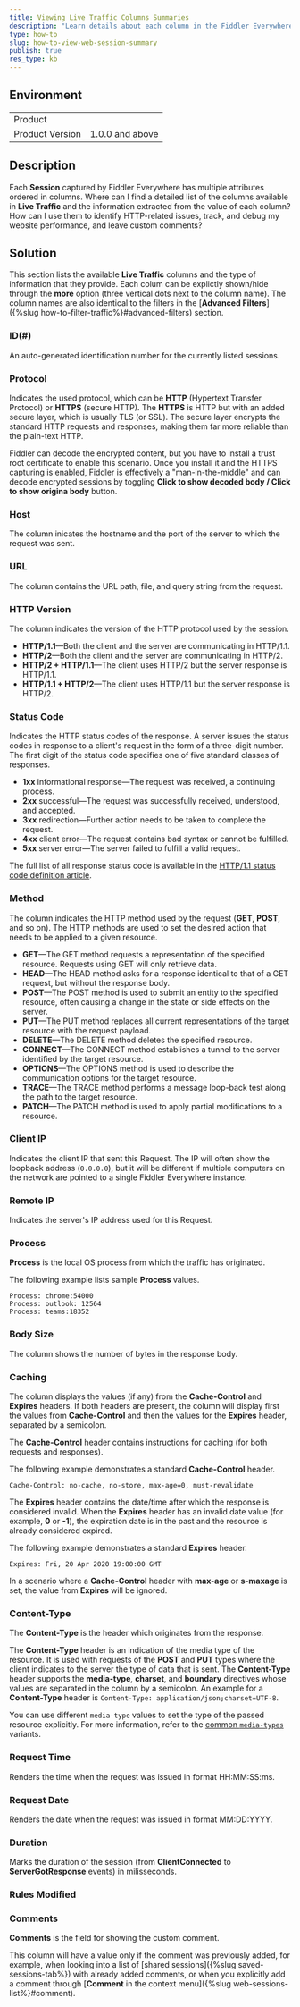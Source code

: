 ```yaml
---
title: Viewing Live Traffic Columns Summaries
description: "Learn details about each column in the Fiddler Everywhere's Live Traffic list."
type: how-to
slug: how-to-view-web-session-summary
publish: true
res_type: kb
---
```


## Environment

|   |   |
|---|---|
| Product   |
| Product Version | 1.0.0 and above  |

## Description

Each __Session__ captured by Fiddler Everywhere has multiple attributes ordered in columns. Where can I find a detailed list of the columns available in **Live Traffic** and the information extracted from the value of each column? How can I use them to identify HTTP-related issues, track, and debug my website performance, and leave custom comments?

## Solution

This section lists the available **Live Traffic** columns and the type of information that they provide. Each colum can be explictly shown/hide through the **more** option (three vertical dots next to the column name). The column names are also identical to the filters in the [**Advanced Filters**]({%slug how-to-filter-traffic%}#advanced-filters) section.


### ID(#)

An auto-generated identification number for the currently listed sessions.

### Protocol

Indicates the used protocol, which can be __HTTP__ (Hypertext Transfer Protocol) or __HTTPS__ (secure HTTP). The __HTTPS__ is HTTP but with an added secure layer, which is usually TLS (or SSL). The secure layer encrypts the standard HTTP requests and responses, making them far more reliable than the plain-text HTTP.

Fiddler can decode the encrypted content, but you have to install a trust root certificate to enable this scenario. Once you install it and the HTTPS capturing is enabled, Fiddler is effectively a "man-in-the-middle" and can decode encrypted sessions by toggling  **Click to show decoded body / Click to show origina body** button.

### Host

The column inicates the hostname and the port of the server to which the request was sent.

### URL

The column contains the URL path, file, and query string from the request.

### HTTP Version

The column indicates the version of the HTTP protocol used by the session. 

- __HTTP/1.1__&mdash;Both the client and the server are communicating in HTTP/1.1.
- __HTTP/2__&mdash;Both the client and the server are communicating in HTTP/2. 
- __HTTP/2 + HTTP/1.1__&mdash;The client uses HTTP/2 but the server response is HTTP/1.1.
- __HTTP/1.1 + HTTP/2__&mdash;The client uses HTTP/1.1 but the server response is HTTP/2.

### Status Code

Indicates the HTTP status codes of the response. A server issues the status codes in response to a client's request in the form of a three-digit number. The first digit of the status code specifies one of five standard classes of responses.

- __1xx__ informational response&mdash;The request was received, a continuing process.
- __2xx__ successful&mdash;The request was successfully received, understood, and accepted.
- __3xx__ redirection&mdash;Further action needs to be taken to complete the request.
- __4xx__ client error&mdash;The request contains bad syntax or cannot be fulfilled.
- __5xx__ server error&mdash;The server failed to fulfill a valid request.

The full list of all response status code is available in the [HTTP/1.1 status code definition article](https://www.w3.org/Protocols/rfc2616/rfc2616-sec10.html).

### Method

The column indicates the HTTP method used by the request (__GET__, __POST__, and so on). The HTTP methods are used to set the desired action that needs to be applied to a given resource.

- __GET__&mdash;The GET method requests a representation of the specified resource. Requests using GET will only retrieve data.
- __HEAD__&mdash;The HEAD method asks for a response identical to that of a GET request, but without the response body.
- __POST__&mdash;The POST method is used to submit an entity to the specified resource, often causing a change in the state or side effects on the server.
- __PUT__&mdash;The PUT method replaces all current representations of the target resource with the request payload.
- __DELETE__&mdash;The DELETE method deletes the specified resource.
- __CONNECT__&mdash;The CONNECT method establishes a tunnel to the server identified by the target resource.
- __OPTIONS__&mdash;The OPTIONS method is used to describe the communication options for the target resource.
- __TRACE__&mdash;The TRACE method performs a message loop-back test along the path to the target resource.
- __PATCH__&mdash;The PATCH method is used to apply partial modifications to a resource.


### Client IP

Indicates the client IP that sent this Request. The IP will often show the loopback address (`0.0.0.0`), but it will be different if multiple computers on the network are pointed to a single Fiddler Everywhere instance.


### Remote IP

Indicates the server's IP address used for this Request.

### Process

__Process__ is the local OS process from which the traffic has originated.

The following example lists sample __Process__ values.

```
Process: chrome:54000
Process: outlook: 12564
Process: teams:18352
```


### Body Size

The column shows the number of bytes in the response body.

### Caching

The column displays the values (if any) from the __Cache-Control__ and __Expires__ headers. If both headers are present, the column will display first the values from __Cache-Control__ and then the values for the __Expires__ header, separated by a semicolon.

The __Cache-Control__ header contains instructions for caching (for both requests and responses).

The following example demonstrates a standard __Cache-Control__ header.

```
Cache-Control: no-cache, no-store, max-age=0, must-revalidate
```

The __Expires__ header contains the date/time after which the response is considered invalid. When the __Expires__ header has an invalid date value (for example, __0__ or __-1__), the expiration date is in the past and the resource is already considered expired.

The following example demonstrates a standard __Expires__ header.

```
Expires: Fri, 20 Apr 2020 19:00:00 GMT
```

In a scenario where a __Cache-Control__ header with __max-age__ or __s-maxage__ is set, the value from __Expires__ will be ignored.

### Content-Type

The __Content-Type__ is the header which originates from the response.

The __Content-Type__ header is an indication of the media type of the resource. It is used with requests of the __POST__ and __PUT__ types where the client indicates to the server the type of data that is sent. The __Content-Type__ header supports the __media-type__, __charset__, and __boundary__ directives whose values are separated in the column by a semicolon. An example for a __Content-Type__ header is `Content-Type: application/json;charset=UTF-8`.

You can use different `media-type` values to set the type of the passed resource explicitly. For more information, refer to the [common `media-types`](https://developer.mozilla.org/en-US/docs/Web/HTTP/Basics_of_HTTP/MIME_types/Common_types) variants.

### Request Time

Renders the time when the request was issued in format HH:MM:SS:ms.

### Request Date

Renders the date when the request was issued in format MM:DD:YYYY.

### Duration

Marks the duration of the session (from **ClientConnected** to **ServerGotResponse** events) in milisseconds.

### Rules Modified

### Comments

__Comments__ is the field for showing the custom comment.

This column will have a value only if the comment was previously added, for example, when looking into a list of [shared sessions]({%slug saved-sessions-tab%}) with already added comments, or when you explicitly add a comment through [__Comment__ in the context menu]({%slug web-sessions-list%}#comment).
